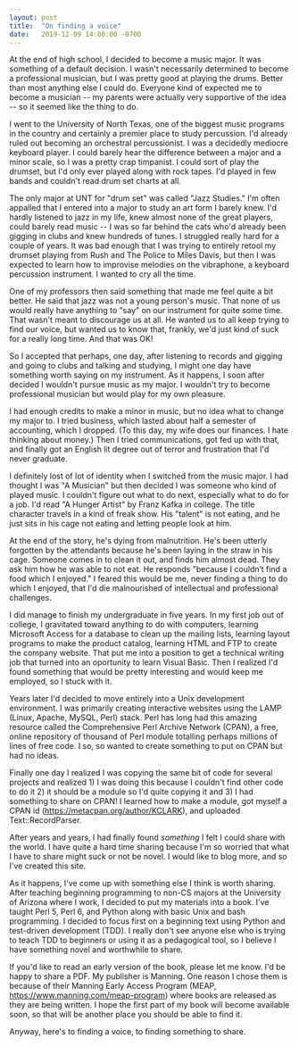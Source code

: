 ```yaml
---
layout: post
title:  "On finding a voice"
date:   2019-12-09 14:00:00 -0700
---
```



At the end of high school, I decided to become a music major.
It was something of a default decision.
I wasn't necessarily determined to become a professional musician, but I was pretty good at playing the drums.
Better than most anything else I could do.
Everyone kind of expected me to become a musician -- my parents were actually very supportive of the idea -- so it seemed like the thing to do.

I went to the University of North Texas, one of the biggest music programs in the country and certainly a premier place to study percussion.
I'd already ruled out becoming an orchestral percussionist.
I was a decidedly mediocre keyboard player.
I could barely hear the difference between a major and a minor scale, so I was a pretty crap timpanist.
I could sort of play the drumset, but I'd only ever played along with rock tapes.
I'd played in few bands and couldn't read drum set charts at all.

The only major at UNT for "drum set" was called "Jazz Studies."
I'm often appalled that I entered into a major to study an art form I barely knew.
I'd hardly listened to jazz in my life, knew almost none of the great players, could barely read music -- I was so far behind the cats who'd already been gigging in clubs and knew hundreds of tunes.
I struggled really hard for a couple of years.
It was bad enough that I was trying to entirely retool my drumset playing from Rush and The Police to Miles Davis, but then I was expected to learn how to improvise melodies on the vibraphone, a keyboard percussion instrument.
I wanted to cry all the time.

One of my professors then said something that made me feel quite a bit better.
He said that jazz was not a young person's music.
That none of us would really have anything to "say" on our instrument for quite some time.
That wasn't meant to discourage us at all.
He wanted us to all keep trying to find our voice, but wanted us to know that, frankly, we'd just kind of suck for a really long time.
And that was OK!

So I accepted that perhaps, one day, after listening to records and gigging and going to clubs and talking and studying, I might one day have something worth saying on my instrument.
As it happens, I soon after decided I wouldn't pursue music as my major.
I wouldn't try to become professional musician but would play for my own pleasure.

I had enough credits to make a minor in music, but no idea what to change my major to.
I tried business, which lasted about half a semester of accounting, which I dropped.
(To this day, my wife does our finances. I hate thinking about money.)
Then I tried communications, got fed up with that, and finally got an English lit degree out of terror and frustration that I'd never graduate.

I definitely lost of lot of identity when I switched from the music major.
I had thought I was "A Musician" but then decided I was someone who kind of played music.
I couldn't figure out what to do next, especially what to do for a job.
I'd read "A Hunger Artist" by Franz Kafka in college.
The title character travels in a kind of freak show.
His "talent" is not eating, and he just sits in his cage not eating and letting people look at him.

At the end of the story, he's dying from malnutrition.
He's been utterly forgotten by the attendants because he's been laying in the straw in his cage.
Someone comes in to clean it out, and finds him almost dead.
They ask him how he was able to not eat.
He responds "because I couldn’t find a food which I enjoyed."
I feared this would be me, never finding a thing to do which I enjoyed, that I'd die malnourished of intellectual and professional challenges.

I did manage to finish my undergraduate in five years.
In my first job out of college, I gravitated toward anything to do with computers, learning Microsoft Access for a database to clean up the mailing lists, learning layout programs to make the product catalog, learning HTML and FTP to create the company website.
That put me into a position to get a technical writing job that turned into an oportunity to learn Visual Basic.
Then I realized I'd found something that would be pretty interesting and would keep me employed, so I stuck with it.

Years later I'd decided to move entirely into a Unix development environment.
I was primarily creating interactive websites using the LAMP (Linux, Apache, MySQL, Perl) stack.
Perl has long had this amazing resource called the Comprehensive Perl Archive Network (CPAN), a free, online repository of thousand of Perl module totalling perhaps millions of lines of free code.
I so, so wanted to create something to put on CPAN but had no ideas.

Finally one day I realized I was copying the same bit of code for several projects and realized 1) I was doing this because I couldn't find other code to do it 2) it should be a module so I'd quite copying it and 3) I had something to share on CPAN!
I learned how to make a module, got myself a CPAN id (https://metacpan.org/author/KCLARK), and uploaded Text::RecordParser.

After years and years, I had finally found *something* I felt I could share with the world.
I have quite a hard time sharing because I'm so worried that what I have to share might suck or not be novel.
I would like to blog more, and so I've created this site.

As it happens, I've come up with something else I think is worth sharing.
After teaching beginning programming to non-CS majors at the University of Arizona where I work, I decided to put my materials into a book.
I've taught Perl 5, Perl 6, and Python along with basic Unix and bash programming.
I decided to focus first on a beginning text using Python and test-driven development (TDD).
I really don't see anyone else who is trying to teach TDD to beginners or using it as a pedagogical tool, so I believe I have something novel and worthwhile to share.

If you'd like to read an early version of the book, please let me know.
I'd be happy to share a PDF.
My publisher is Manning.
One reason I chose them is because of their Manning Early Access Program (MEAP, https://www.manning.com/meap-program) where books are released as they are being written.
I hope the first part of my book will become available soon, so that will be another place you should be able to find it.

Anyway, here's to finding a voice, to finding something to share.
